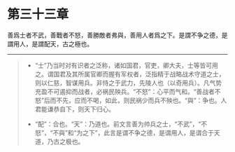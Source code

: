 # 第三十三章

善爲士者不武，善戰者不怒，善勝敵者弗與，善用人者爲之下。是謂不争之德，是謂用人，是謂配天，古之極也。

---

> + “士”乃当时对有识者之泛称，诸如国君，官吏，卿大夫，士等皆可用之。谓国君及其所属官卿而握有军权者，泛指精于战略战术守道之士，则以仁慈，智谋用兵。非恃之于武力，先陵人也（以奇用兵）。凡气势充盈不可遏抑而战者，必祸民殃兵。“不怒”：心平而气和。“善战者不怒”后而不先，应而不喝，如此，则民祸少而兵不殃也。“與”：争也。人君能谦恭自下，则天下归心。
>
> + “配”：合也。“天”：乃道也。前文言善为帅兵之士，“不武”，“不怒”，“不與”和“为之下”，此言是谓不争之德，是谓用人，是谓合于天道，乃古之极也。
